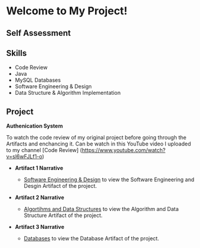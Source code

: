 # **Welcome to My Project!**

## Self Assessment

## Skills
- Code Review
- Java
- MySQL Databases
- Software Engineering & Design
- Data Structure & Algorithm Implementation

## Project
**Authenication System**

To watch the code review of my original project before going through the Artifacts and enchancing it. Can be watch in this YouTube video I uploaded to my channel [Code Review] (https://www.youtube.com/watch?v=sl6wFJLf1-o)
  
- **Artifact 1 Narrative**
  - [Software Engineering & Design](https://marcgonzo.github.io/Artifact%201%20narrative) to view the Software Engineering and Desgin Artifact of the project. 
  
- **Artifact 2 Narrative**
  - [Algortihms and Data Structures](https://marcgonzo.github.io/Artifact%202%20narrative) to view the Algorithm and Data Structure Artifact of the project.
  
- **Artifact 3 Narrative**
  - [Databases](https://marcgonzo.github.io/Artifact%203%20Narrative) to view the Database Artifact of the project.

